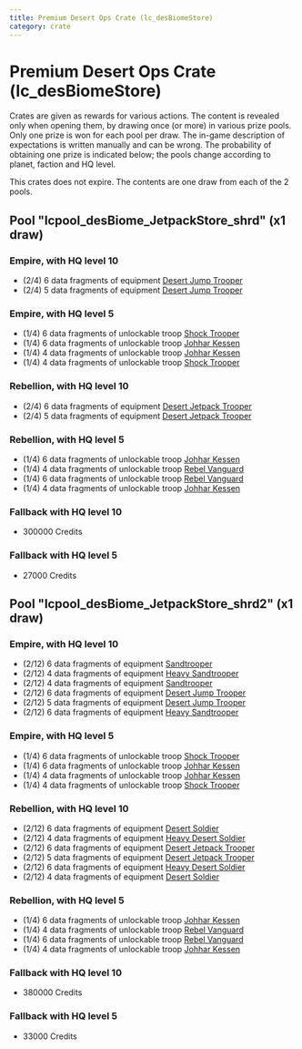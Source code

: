 ```yaml
---
title: Premium Desert Ops Crate (lc_desBiomeStore)
category: crate
---
```


# Premium Desert Ops Crate (lc_desBiomeStore)

Crates are given as rewards for various actions. The content is revealed only when opening them, by drawing once (or more) in various prize pools. Only one prize is won for each pool per draw. The in-game description of expectations is written manually and can be wrong. The probability of obtaining one prize is indicated below; the pools change according to planet, faction and HQ level.

This crates does not expire. The contents are one draw from each of the 2 pools.

## Pool "lcpool_desBiome_JetpackStore_shrd" (x1 draw)

### Empire, with HQ level 10

  * (2/4) 6 data fragments of equipment [Desert Jump Trooper](eqpEmpireSandJumpTrooper)
  * (2/4) 5 data fragments of equipment [Desert Jump Trooper](eqpEmpireSandJumpTrooper)

### Empire, with HQ level 5

  * (1/4) 6 data fragments of unlockable troop [Shock Trooper](Shock)
  * (1/4) 6 data fragments of unlockable troop [Johhar Kessen](EmpireJohhar)
  * (1/4) 4 data fragments of unlockable troop [Johhar Kessen](EmpireJohhar)
  * (1/4) 4 data fragments of unlockable troop [Shock Trooper](Shock)

### Rebellion, with HQ level 10

  * (2/4) 6 data fragments of equipment [Desert Jetpack Trooper](eqpRebelSandJetpackTrooper)
  * (2/4) 5 data fragments of equipment [Desert Jetpack Trooper](eqpRebelSandJetpackTrooper)

### Rebellion, with HQ level 5

  * (1/4) 6 data fragments of unlockable troop [Johhar Kessen](RebelJohhar)
  * (1/4) 4 data fragments of unlockable troop [Rebel Vanguard](Vanguard)
  * (1/4) 6 data fragments of unlockable troop [Rebel Vanguard](Vanguard)
  * (1/4) 4 data fragments of unlockable troop [Johhar Kessen](RebelJohhar)

### Fallback with HQ level 10

  * 300000 Credits

### Fallback with HQ level 5

  * 27000 Credits

## Pool "lcpool_desBiome_JetpackStore_shrd2" (x1 draw)

### Empire, with HQ level 10

  * (2/12) 6 data fragments of equipment [Sandtrooper](eqpEmpireSandtrooper)
  * (2/12) 4 data fragments of equipment [Heavy Sandtrooper](eqpEmpireHeavySandtrooper)
  * (2/12) 4 data fragments of equipment [Sandtrooper](eqpEmpireSandtrooper)
  * (2/12) 6 data fragments of equipment [Desert Jump Trooper](eqpEmpireSandJumpTrooper)
  * (2/12) 5 data fragments of equipment [Desert Jump Trooper](eqpEmpireSandJumpTrooper)
  * (2/12) 6 data fragments of equipment [Heavy Sandtrooper](eqpEmpireHeavySandtrooper)

### Empire, with HQ level 5

  * (1/4) 6 data fragments of unlockable troop [Shock Trooper](Shock)
  * (1/4) 6 data fragments of unlockable troop [Johhar Kessen](EmpireJohhar)
  * (1/4) 4 data fragments of unlockable troop [Johhar Kessen](EmpireJohhar)
  * (1/4) 4 data fragments of unlockable troop [Shock Trooper](Shock)

### Rebellion, with HQ level 10

  * (2/12) 6 data fragments of equipment [Desert Soldier](eqpRebelSandSoldier)
  * (2/12) 4 data fragments of equipment [Heavy Desert Soldier](eqpRebelHeavySandSoldier)
  * (2/12) 6 data fragments of equipment [Desert Jetpack Trooper](eqpRebelSandJetpackTrooper)
  * (2/12) 5 data fragments of equipment [Desert Jetpack Trooper](eqpRebelSandJetpackTrooper)
  * (2/12) 6 data fragments of equipment [Heavy Desert Soldier](eqpRebelHeavySandSoldier)
  * (2/12) 4 data fragments of equipment [Desert Soldier](eqpRebelSandSoldier)

### Rebellion, with HQ level 5

  * (1/4) 6 data fragments of unlockable troop [Johhar Kessen](RebelJohhar)
  * (1/4) 4 data fragments of unlockable troop [Rebel Vanguard](Vanguard)
  * (1/4) 6 data fragments of unlockable troop [Rebel Vanguard](Vanguard)
  * (1/4) 4 data fragments of unlockable troop [Johhar Kessen](RebelJohhar)

### Fallback with HQ level 10

  * 380000 Credits

### Fallback with HQ level 5

  * 33000 Credits
